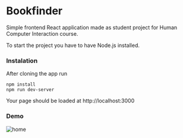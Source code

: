 # Bookfinder
Simple frontend React application made as student project for Human Computer Interaction course.

To start the project you have to have Node.js installed.

### Instalation
After cloning the app run

```npm install```   
```npm run dev-server```

Your page should be loaded at http://localhost:3000

### Demo
![home](https://github.com/anapandza/Bookfinder/blob/master/public/assets/images/Demo.png)
